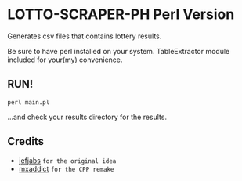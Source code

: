 # LOTTO-SCRAPER-PH Perl Version
Generates csv files that contains lottery results.

Be sure to have perl installed on your system.
TableExtractor module included for your(my) convenience.

## RUN!
```shell
perl main.pl
```

...and check your results directory for the results.

## Credits
- [jefjabs](https://github.com/jefjabs) `for the original idea`
- [mxaddict](https://github.com/mxaddict) `for the CPP remake`
